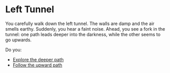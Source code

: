 # Left Tunnel

You carefully walk down the left tunnel. The walls are damp and the air smells earthy. Suddenly, you hear a faint noise. Ahead, you see a fork in the tunnel: one path leads deeper into the darkness, while the other seems to go upwards.

Do you:
- [Explore the deeper path](deeper-path.md)
- [Follow the upward path](upward-path.md)
